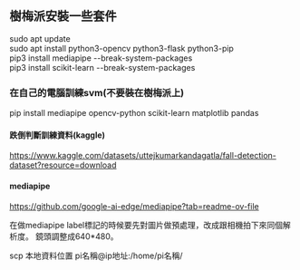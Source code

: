 ## 樹梅派安裝一些套件
sudo apt update  
sudo apt install python3-opencv python3-flask python3-pip  
pip3 install mediapipe --break-system-packages  
pip3 install scikit-learn --break-system-packages  
  
  
### 在自己的電腦訓練svm(不要裝在樹梅派上)
pip install mediapipe opencv-python scikit-learn matplotlib pandas  
  
#### 跌倒判斷訓練資料(kaggle)  
https://www.kaggle.com/datasets/uttejkumarkandagatla/fall-detection-dataset?resource=download  

#### mediapipe
https://github.com/google-ai-edge/mediapipe?tab=readme-ov-file

在做mediapipe label標記的時候要先對圖片做預處理，改成跟相機拍下來同個解析度。
鏡頭調整成640*480。

scp 本地資料位置 pi名稱@ip地址:/home/pi名稱/
